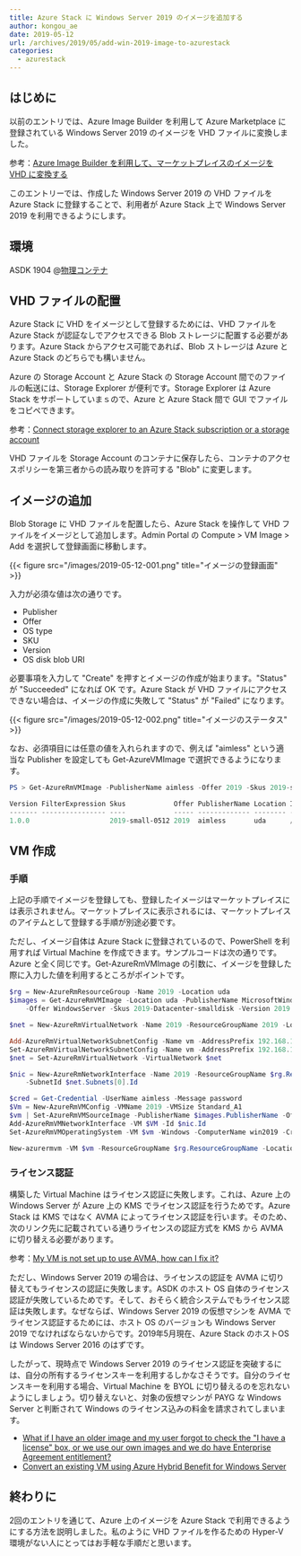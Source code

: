 ```yaml
---
title: Azure Stack に Windows Server 2019 のイメージを追加する
author: kongou_ae
date: 2019-05-12
url: /archives/2019/05/add-win-2019-image-to-azurestack
categories:
  - azurestack
---
```


## はじめに

以前のエントリでは、Azure Image Builder を利用して Azure Marketplace に登録されている Windows Server 2019 のイメージを VHD ファイルに変換しました。

参考：[Azure Image Builder を利用して、マーケットプレイスのイメージを VHD に変換する](https://aimless.jp/blog/archives/2019/05/convert-marketplace-image-to-vhd/)

このエントリーでは、作成した Windows Server 2019 の VHD ファイルを Azure Stack に登録することで、利用者が Azure Stack 上で Windows Server 2019 を利用できるようにします。

## 環境

ASDK 1904 @[物理コンテナ](https://thinkit.co.jp/article/13243)

## VHD ファイルの配置

Azure Stack に VHD をイメージとして登録するためには、VHD ファイルを Azure Stack が認証なしでアクセスできる Blob ストレージに配置する必要があります。Azure Stack からアクセス可能であれば、Blob ストレージは Azure と Azure Stack のどちらでも構いません。

Azure の Storage Account と Azure Stack の Storage Account 間でのファイルの転送には、Storage Explorer が便利です。Storage Explorer は Azure Stack をサポートしていまｓので、Azure と Azure Stack 間で GUI でファイルをコピペできます。

参考：[Connect storage explorer to an Azure Stack subscription or a storage account](https://docs.microsoft.com/en-us/azure-stack/user/azure-stack-storage-connect-se)

VHD ファイルを Storage Account のコンテナに保存したら、コンテナのアクセスポリシーを第三者からの読み取りを許可する "Blob" に変更します。

## イメージの追加

Blob Storage に VHD ファイルを配置したら、Azure Stack を操作して VHD ファイルをイメージとして追加します。Admin Portal の Compute > VM Image > Add を選択して登録画面に移動します。

{{< figure src="/images/2019-05-12-001.png" title="イメージの登録画面" >}}

入力が必須な値は次の通りです。

- Publisher
- Offer
- OS type
- SKU
- Version
- OS disk blob URI

必要事項を入力して "Create" を押すとイメージの作成が始まります。"Status" が "Succeeded" になれば OK です。Azure Stack が VHD ファイルにアクセスできない場合は、イメージの作成に失敗して "Status" が "Failed" になります。 

{{< figure src="/images/2019-05-12-002.png" title="イメージのステータス" >}}

なお、必須項目には任意の値を入れられますので、例えば "aimless" という適当な Publisher を設定しても Get-AzureVMImage で選択できるようになります。

```powershell
PS > Get-AzureRmVMImage -PublisherName aimless -Offer 2019 -Skus 2019-small-0512 -Location uda

Version FilterExpression Skus            Offer PublisherName Location Id                                                             
------- ---------------- ----            ----- ------------- -------- --                                                             
1.0.0                    2019-small-0512 2019  aimless       uda      /Subscriptions/2ca9cea2-0832-4865-a4d4-c98caef5ad20/Provider...
```

## VM 作成

### 手順

上記の手順でイメージを登録しても、登録したイメージはマーケットプレイスには表示されません。マーケットプレイスに表示されるには、マーケットプレイスのアイテムとして登録する手順が別途必要です。

ただし、イメージ自体は Azure Stack に登録されているので、PowerShell を利用すれば Virtual Machine を作成できます。サンプルコードは次の通りです。Azure と全く同じです。Get-AzureRmVMImage の引数に、イメージを登録した際に入力した値を利用するところがポイントです。

```powershell
$rg = New-AzureRmResourceGroup -Name 2019 -Location uda
$images = Get-AzureRmVMImage -Location uda -PublisherName MicrosoftWindowsServer `
    -Offer WindowsServer -Skus 2019-Datacenter-smalldisk -Version 2019.0.20190410

$net = New-AzureRmVirtualNetwork -Name 2019 -ResourceGroupName 2019 -Location uda -AddressPrefix 192.168.1.0/24

Add-AzureRmVirtualNetworkSubnetConfig -Name vm -AddressPrefix 192.168.1.0/26 -VirtualNetwork $net
Set-AzureRmVirtualNetworkSubnetConfig -Name vm -AddressPrefix 192.168.1.0/26 -VirtualNetwork $net
$net = Set-AzureRmVirtualNetwork -VirtualNetwork $net

$nic = New-AzureRmNetworkInterface -Name 2019 -ResourceGroupName $rg.ResourceGroupName -Location uda `
    -SubnetId $net.Subnets[0].Id

$cred = Get-Credential -UserName aimless -Message password
$Vm = New-AzureRmVMConfig -VMName 2019 -VMSize Standard_A1
$vm | Set-AzureRmVMSourceImage -PublisherName $images.PublisherName -Offer $images.Offer -Skus $images.Skus -Version $images.Version
Add-AzureRmVMNetworkInterface -VM $VM -Id $nic.Id
Set-AzureRmVMOperatingSystem -VM $vm -Windows -ComputerName win2019 -Credential $cred

New-azurermvm -VM $vm -ResourceGroupName $rg.ResourceGroupName -Location uda
```

### ライセンス認証

構築した Virtual Machine はライセンス認証に失敗します。これは、Azure 上の Windows Server が Azure 上の KMS でライセンス認証を行うためです。Azure Stack は KMS ではなく AVMA によってライセンス認証を行います。そのため、次のリンク先に記載されている通りライセンスの認証方式を KMS から AVMA に切り替える必要があります。

参考：[My VM is not set up to use AVMA, how can I fix it?](https://docs.microsoft.com/en-us/azure-stack/operator/azure-stack-windows-server-faq#my-vm-is-not-set-up-to-use-avma-how-can-i-fix-it)

ただし、Windows Server 2019 の場合は、ライセンスの認証を AVMA に切り替えてもライセンスの認証に失敗します。ASDK のホスト OS 自体のライセンス認証が失敗しているためです。そして、おそらく統合システムでもライセンス認証は失敗します。なぜならば、Windows Server 2019 の仮想マシンを AVMA でライセンス認証するためには、ホスト OS のバージョンも Windows Server 2019 でなければならないからです。2019年5月現在、Azure Stack のホストOS は Windows Server 2016 のはずです。

したがって、現時点で Windows Server 2019 のライセンス認証を突破するには、自分の所有するライセンスキーを利用するしかなさそうです。自分のライセンスキーを利用する場合、Virtual Machine を BYOL に切り替えるのを忘れないようにしましょう。切り替えないと、対象の仮想マシンが PAYG な Windows Server と判断されて Windows のライセンス込みの料金を請求されてしまいます。

- [What if I have an older image and my user forgot to check the "I have a license" box, or we use our own images and we do have Enterprise Agreement entitlement?](https://docs.microsoft.com/en-us/azure-stack/operator/azure-stack-windows-server-faq#what-if-i-have-an-older-image-and-my-user-forgot-to-check-the-i-have-a-license-box-or-we-use-our-own-images-and-we-do-have-enterprise-agreement-entitlement)
- [Convert an existing VM using Azure Hybrid Benefit for Windows Server
](https://docs.microsoft.com/en-us/azure/virtual-machines/windows/hybrid-use-benefit-licensing#convert-an-existing-vm-using-azure-hybrid-benefit-for-windows-server)

## 終わりに

2回のエントリを通じて、Azure 上のイメージを Azure Stack で利用できるようにする方法を説明しました。私のように VHD ファイルを作るための Hyper-V 環境がない人にとってはお手軽な手順だと思います。
